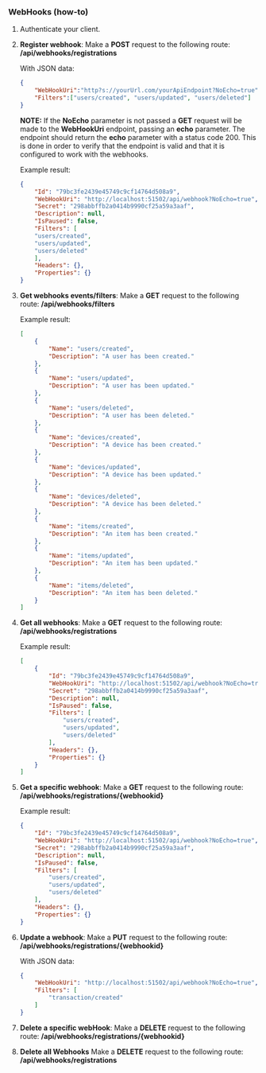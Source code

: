 ### WebHooks (how-to)
1. Authenticate your client.

2. **Register webhook**:
    Make a **POST** request to the following route: **/api/webhooks/registrations**
    
    With JSON data:
    
    ```json
    {
        "WebHookUri":"http?s://yourUrl.com/yourApiEndpoint?NoEcho=true",
        "Filters":["users/created", "users/updated", "users/deleted"]
    }
     ```
     
     **NOTE:** If the **NoEcho** parameter is not passed a **GET** request will be made to the **WebHookUri** endpoint,
     passing an **echo** parameter. The endpoint should return the **echo** parameter with a status code 200.
     This is done in order to verify that the endpoint is valid and that it is configured to work with the webhooks.

    Example result:
    ```json
    {
        "Id": "79bc3fe2439e45749c9cf14764d508a9",
        "WebHookUri": "http://localhost:51502/api/webhook?NoEcho=true",
        "Secret": "298abbffb2a0414b9990cf25a59a3aaf",
        "Description": null,
        "IsPaused": false,
        "Filters": [
        "users/created",
        "users/updated",
        "users/deleted"
        ],
        "Headers": {},
        "Properties": {}
    }
     ```
     
3. **Get webhooks events/filters**:
    Make a **GET** request to the following route: **/api/webhooks/filters**
    
    Example result:
    ```json
    [
        {
            "Name": "users/created",
            "Description": "A user has been created."
        },
        {
            "Name": "users/updated",
            "Description": "A user has been updated."
        },
        {
            "Name": "users/deleted",
            "Description": "A user has been deleted."
        },
        {
            "Name": "devices/created",
            "Description": "A device has been created."
        },
        {
            "Name": "devices/updated",
            "Description": "A device has been updated."
        },
        {
            "Name": "devices/deleted",
            "Description": "A device has been deleted."
        },
        {
            "Name": "items/created",
            "Description": "An item has been created."
        },
        {
            "Name": "items/updated",
            "Description": "An item has been updated."
        },
        {
            "Name": "items/deleted",
            "Description": "An item has been deleted."
        }
    ]
    ```
    
4. **Get all webhooks**:
    Make a **GET** request to the following route: **/api/webhooks/registrations**
    
    Example result:
    ```json
    [
        {
            "Id": "79bc3fe2439e45749c9cf14764d508a9",
            "WebHookUri": "http://localhost:51502/api/webhook?NoEcho=true",
            "Secret": "298abbffb2a0414b9990cf25a59a3aaf",
            "Description": null,
            "IsPaused": false,
            "Filters": [
                "users/created",
                "users/updated",
                "users/deleted"
            ],
            "Headers": {},
            "Properties": {}
        }
    ]
    ```

5. **Get a specific webhook**:
    Make a **GET** request to the following route: **/api/webhooks/registrations/{webhookid}**
    
    Example result:
    ```json
    {
        "Id": "79bc3fe2439e45749c9cf14764d508a9",
        "WebHookUri": "http://localhost:51502/api/webhook?NoEcho=true",
        "Secret": "298abbffb2a0414b9990cf25a59a3aaf",
        "Description": null,
        "IsPaused": false,
        "Filters": [
            "users/created",
            "users/updated",
            "users/deleted"
        ],
        "Headers": {},
        "Properties": {}
    }
    ```

6. **Update a webhook**:
    Make a **PUT** request to the following route: **/api/webhooks/registrations/{webhookid}**
    
    With JSON data:
    
    ```json
    {
        "WebHookUri": "http://localhost:51502/api/webhook?NoEcho=true",
        "Filters": [
            "transaction/created"
        ]
    }
     ```
    
7. **Delete a specific webHook**:
    Make a **DELETE** request to the following route: **/api/webhooks/registrations/{webhookid}** 
    
8. **Delete all Webhooks**
    Make a **DELETE** request to the following route: **/api/webhooks/registrations**
   
